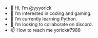 - 👋 Hi, I’m @yyyorick
- 👀 I’m interested in coding and gaming.
- 🌱 I’m currently learning Python.
- 💞️ I’m looking to collaborate on discord.
- 📫 How to reach me yorick#7988

<!---
yyyorick/yyyorick is a ✨ special ✨ repository because its `README.md` (this file) appears on your GitHub profile.
You can click the Preview link to take a look at your changes.
--->
